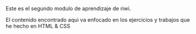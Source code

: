 Este es el segundo modulo de aprendizaje de riwi.

El contenido encontrado aqui va enfocado en los ejercicios y trabajos que he hecho en HTML & CSS